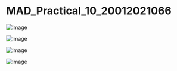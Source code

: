 # MAD_Practical_10_20012021066

![image](https://user-images.githubusercontent.com/110805993/202966369-c8cc9341-c82f-43a2-b5e9-d7c853a5a251.png)

![image](https://user-images.githubusercontent.com/110805993/202966393-e73aa724-4ea1-489e-a70a-9eb1fb0bad6a.png)

![image](https://user-images.githubusercontent.com/110805993/202966432-64fb7961-822e-4995-8f83-b58ba1a41f53.png)

![image](https://user-images.githubusercontent.com/110805993/202966459-cecacf2b-d3a6-4d98-a807-7a8c0d997f09.png)

